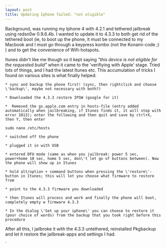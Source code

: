 ```yaml
---
layout: post
title: Updating Iphone failed: "not eligible"
---
```


Background, was running my Iphone 4 with 4.2.1 and tethered jailbreak using redsn0w 0.9.6.4b. I wanted to update it to 4.3.3 to both get rid of the tethered boot (ie, to boot up the phone, it must be connected to my Macbook and I must go through a keypress kombo (not the Konami-code ;) ) and to get the convenience of Wifi-hotspots.

Itunes didn\'t like me though so it kept saying *\"this device is not eligible for the requested build\"* when it came to the \'verifiying with Apple\' stage. Tried lots of things, and I had the latest Itunes etc. This accumulation of tricks I found on various sites is what finally helped:



	* sync and backup the phone first! (sync, then rightclick and choose \'backup\', maybe not necessary with both?)

	* Downloaded the 4.3.3 restore IPSW (google for it)

	*  Removed the gs.apple.com entry in hosts-file (entry added automatically when jailbreaking, if Itunes finds it, it will stop with error 1013); enter the following and then quit and save by ctrl+X, then Y, then enter

`sudo nano /etc/hosts `






	* switched off the phone

	* plugged it in with USB

	* entered DFU mode (same as when you jailbreak: power 5 sec, power+home 10 sec, home 5 sec, don\'t let go of buttons between). Now the phone will show up in Itunes

	* hold alt/option + command buttons when pressing the \'restore\'-button in Itunes; this will let you choose what firmware to restore from

	* point to the 4.3.3 firmware you downloaded

	* then Itunes will process and work and finally the phone will boot, completely empty w firmware 4.3.3

	* In the dialog \'Set up your iphone\' you can choose to restore it (poor choice of words) from the backup that you took right before this procedure




After all this, I jailbroke it with the 4.3.3 untethered, reinstalled Pkgbackup and let it restore the jailbreak-apps and settings I had.

`